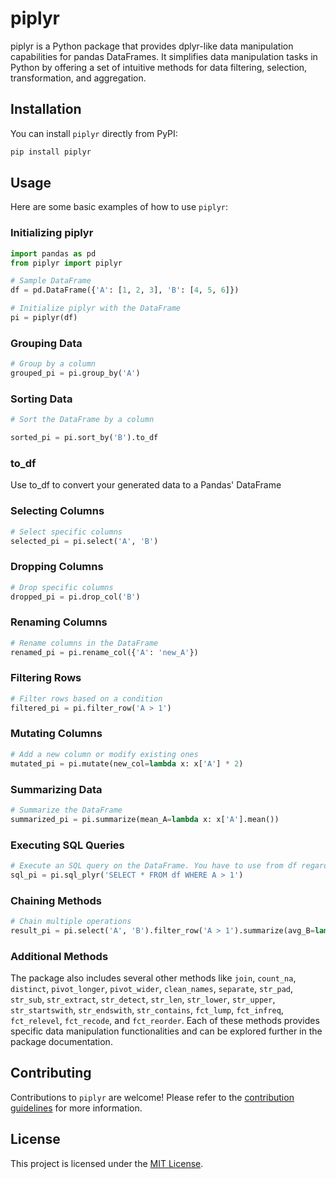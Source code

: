 
# piplyr

piplyr is a Python package that provides dplyr-like data manipulation capabilities for pandas DataFrames. It simplifies data manipulation tasks in Python by offering a set of intuitive methods for data filtering, selection, transformation, and aggregation.

## Installation

You can install `piplyr` directly from PyPI:

```bash
pip install piplyr
```

## Usage

Here are some basic examples of how to use `piplyr`:

### Initializing piplyr

```python
import pandas as pd
from piplyr import piplyr

# Sample DataFrame
df = pd.DataFrame({'A': [1, 2, 3], 'B': [4, 5, 6]})

# Initialize piplyr with the DataFrame
pi = piplyr(df)
```

### Grouping Data

```python
# Group by a column
grouped_pi = pi.group_by('A')
```

### Sorting Data

```python
# Sort the DataFrame by a column

sorted_pi = pi.sort_by('B').to_df
```

### to_df

Use to_df to convert your generated data to a Pandas' DataFrame

### Selecting Columns

```python
# Select specific columns
selected_pi = pi.select('A', 'B')
```

### Dropping Columns

```python
# Drop specific columns
dropped_pi = pi.drop_col('B')
```

### Renaming Columns

```python
# Rename columns in the DataFrame
renamed_pi = pi.rename_col({'A': 'new_A'})
```

### Filtering Rows

```python
# Filter rows based on a condition
filtered_pi = pi.filter_row('A > 1')
```

### Mutating Columns

```python
# Add a new column or modify existing ones
mutated_pi = pi.mutate(new_col=lambda x: x['A'] * 2)
```

### Summarizing Data

```python
# Summarize the DataFrame
summarized_pi = pi.summarize(mean_A=lambda x: x['A'].mean())
```

### Executing SQL Queries

```python
# Execute an SQL query on the DataFrame. You have to use from df regardless of your DataFrame name
sql_pi = pi.sql_plyr('SELECT * FROM df WHERE A > 1')
```

### Chaining Methods

```python
# Chain multiple operations
result_pi = pi.select('A', 'B').filter_row('A > 1').summarize(avg_B=lambda x: x['B'].mean())
```

### Additional Methods

The package also includes several other methods like `join`, `count_na`, `distinct`, `pivot_longer`, `pivot_wider`, `clean_names`, `separate`, `str_pad`, `str_sub`, `str_extract`, `str_detect`, `str_len`, `str_lower`, `str_upper`, `str_startswith`, `str_endswith`, `str_contains`, `fct_lump`, `fct_infreq`, `fct_relevel`, `fct_recode`, and `fct_reorder`. Each of these methods provides specific data manipulation functionalities and can be explored further in the package documentation.

## Contributing

Contributions to `piplyr` are welcome! Please refer to the [contribution guidelines](https://github.com/YourGitHubUsername/piplyr/CONTRIBUTING.md) for more information.

## License

This project is licensed under the [MIT License](https://github.com/YourGitHubUsername/piplyr/LICENSE).
